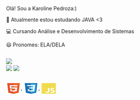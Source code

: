 Olá! Sou a Karoline Pedroza:)

 📘 Atualmente estou estudando JAVA <3
 
	
💻 Cursando Análise e Desenvolvimento de Sistemas

😃 Pronomes: ELA/DELA
 
 ##
 
 <a href="https://www.linkedin.com/in/karolinepedroza/" rel="nofollow" target="blank">
 <img src="https://camo.githubusercontent.com/c00f87aeebbec37f3ee0857cc4c20b21fefde8a96caf4744383ebfe44a47fe3f/68747470733a2f2f696d672e736869656c64732e696f2f62616467652f2d4c696e6b6564496e2d2532333030373742353f7374796c653d666f722d7468652d6261646765266c6f676f3d6c696e6b6564696e266c6f676f436f6c6f723d7768697465" data-canonical-src="https://img.shields.io/badge/-LinkedIn-%230077B5?style=for-the-badge&amp;logo=linkedin&amp;logoColor=white" style="max-width: 100%;"></a>
 
	
			
 <div>
 
<img height="130em" src="https://github-readme-stats.vercel.app/api?username=karolinepedroza&show_icons=true&theme=dracula&hide=contribs,prs"/>
<img height="130em" src="https://github-readme-stats.vercel.app/api/top-langs/?username=karolinepedroza&theme=dracula&layout=compact" />
 
</div>
 
 ##
 
<img align="center" alt="HTML" height="30" width="40" src="https://raw.githubusercontent.com/devicons/devicon/master/icons/html5/html5-original.svg" style="max-width: 100%;">,
<img align="center" alt="CSS" height="30" width="40" src="https://raw.githubusercontent.com/devicons/devicon/master/icons/css3/css3-original.svg" style="max-width: 100%;">,
<img align="center" alt="Js" height="30" width="40" src="https://raw.githubusercontent.com/devicons/devicon/master/icons/javascript/javascript-plain.svg" style="max-width: 100%;">


